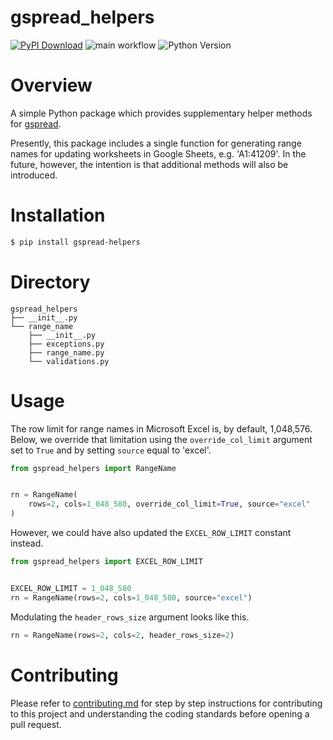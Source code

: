 # gspread_helpers
[![PyPI Download](https://img.shields.io/pypi/v/gspread-helpers?logo=pypis.io/pypi/v/pandas.svg)](https://pypi.org/project/gspread-helpers/)
![main workflow](https://img.shields.io/github/actions/workflow/status/michaelthomasletts/gspread-helpers/push_pullrequest.yml?logo=github)
![Python Version](https://img.shields.io/pypi/pyversions/gspread-helpers?style=pypi)

Overview
========

A simple Python package which provides supplementary helper methods for [gspread](https://github.com/burnash/gspread).

Presently, this package includes a single function for generating range names for updating worksheets in Google Sheets, e.g. 'A1:41209'. In the future, however, the intention is that additional methods will also be introduced.

Installation
============

```bash
$ pip install gspread-helpers
```

Directory
=========
```
gspread_helpers
├── __init__.py
└── range_name
    ├── __init__.py
    ├── exceptions.py
    ├── range_name.py
    └── validations.py
```

Usage
=====

The row limit for range names in Microsoft Excel is, by default, 1,048,576. Below, we override that limitation using the `override_col_limit` argument set to `True` and by setting `source` equal to 'excel'.

```python
from gspread_helpers import RangeName


rn = RangeName(
    rows=2, cols=1_048_580, override_col_limit=True, source="excel"
)
```

However, we could have also updated the `EXCEL_ROW_LIMIT` constant instead.

```python
from gspread_helpers import EXCEL_ROW_LIMIT


EXCEL_ROW_LIMIT = 1_048_580
rn = RangeName(rows=2, cols=1_048_580, source="excel")
```

Modulating the `header_rows_size` argument looks like this.

```python
rn = RangeName(rows=2, cols=2, header_rows_size=2)
```

Contributing
============
Please refer to [contributing.md](https://github.com/michaelthomasletts/gspread-helpers/blob/main/docs/contributing.md) for step by step instructions for contributing to this project and understanding the coding standards before opening a pull request.